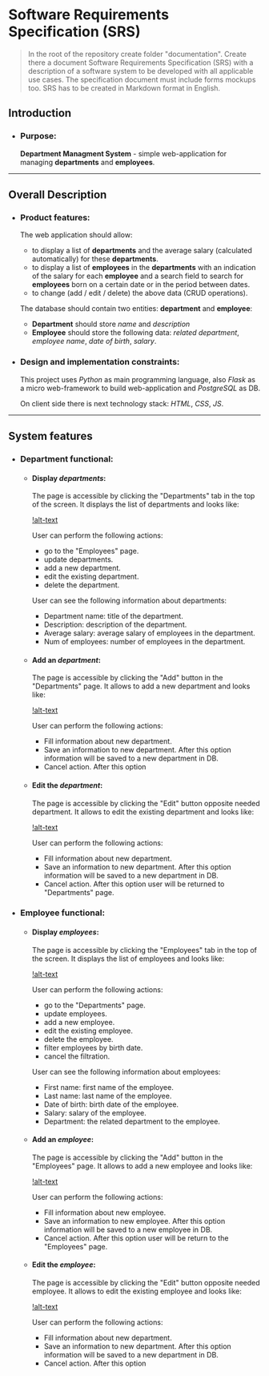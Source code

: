  # Software Requirements Specification (SRS)
 
> In the root of the repository create folder "documentation". Create there a document Software Requirements Specification (SRS) with a description of a software system to be developed with all applicable use cases. The specification document must include forms mockups too. SRS has to be created in Markdown format in English.

## Introduction
- ### Purpose:
  **Department Managment System** - simple web-application for managing **departments** and **employees**.

___

## Overall Description
- ### Product features:
  The web application should allow:
  - to display a list of **departments** and the average salary (calculated automatically) for these **departments**.
  - to display a list of **employees** in the **departments** with an indication of the salary for each **employee** and a search field to search for **employees** born on a certain date or in the period between dates.
  - to change (add / edit / delete) the above data (CRUD operations).

  The database should contain two entities: **department** and **employee**:
  - **Department** should store *name* and *description*
  - **Employee** should store the following data: *related department*, *employee name*, *date of birth*, *salary*.

- ### Design and implementation constraints:
  This project uses *Python* as main programming language, also *Flask* as a micro web-framework to build web-application and *PostgreSQL* as DB.
  
  On client side there is next technology stack: *HTML*, *CSS*, *JS*.
  
___

## System features
- ### Department functional:
  - #### Display *departments*:
    The page is accessible by clicking the "Departments" tab in the top of the screen. It displays the list of departments and looks like:
    
    [!alt-text](https://github.com/nosoccus/department-app/blob/main/documentation/mockups/departments_main.png?raw=true "List of departments")
    
    User can perform the following actions:
     - go to the "Employees" page.
     - update departments.
     - add a new department.
     - edit the existing department.
     - delete the department.
     
    User can see the following information about departments:
     - Department name: title of the department.
     - Description: description of the department.
     - Average salary: average salary of employees in the department.
     - Num of employees: number of employees in the department.
     
  - #### Add an *department*:
    The page is accessible by clicking the "Add" button in the "Departments" page. It allows to add a new department and looks like:
    
    [!alt-text](https://github.com/nosoccus/department-app/blob/main/documentation/mockups/add_new_department.png?raw=true "Add new department")
    
    User can perform the following actions:
     - Fill information about new department.
     - Save an information to new department. After this option information will be saved to a new department in DB.
     - Cancel action. After this option
     
  - #### Edit the *department*:
    The page is accessible by clicking the "Edit" button opposite needed department. It allows to edit the existing department and looks like:
    
    [!alt-text](https://github.com/nosoccus/department-app/blob/main/documentation/mockups/edit_department.png?raw=true "Edit existing department")
    
    User can perform the following actions:
     - Fill information about new department.
     - Save an information to new department. After this option information will be saved to a new department in DB.
     - Cancel action. After this option user will be returned to "Departments" page.
     
     
- ### Employee functional:
  - #### Display *employees*:
    The page is accessible by clicking the "Employees" tab in the top of the screen. It displays the list of employees and looks like:
    
    [!alt-text](https://github.com/nosoccus/department-app/blob/main/documentation/mockups/employees_main.png?raw=true "List of employees")
    
    User can perform the following actions:
     - go to the "Departments" page.
     - update employees.
     - add a new employee.
     - edit the existing employee.
     - delete the employee.
     - filter employees by birth date.
     - cancel the filtration.
     
    User can see the following information about employees:
     - First name: first name of the employee.
     - Last name: last name of the employee.
     - Date of birth: birth date of the employee.
     - Salary: salary of the employee.
     - Department: the related department to the employee.
     
  - #### Add an *employee*:
    The page is accessible by clicking the "Add" button in the "Employees" page. It allows to add a new employee and looks like:
    
    [!alt-text](https://github.com/nosoccus/department-app/blob/main/documentation/mockups/add_new_employee.png?raw=true "Add new employee")
    
    User can perform the following actions:
     - Fill information about new employee.
     - Save an information to new employee. After this option information will be saved to a new employee in DB.
     - Cancel action. After this option user will be return to the "Employees" page.
     
  - #### Edit the *employee*:
    The page is accessible by clicking the "Edit" button opposite needed employee. It allows to edit the existing employee and looks like:
    
    [!alt-text](https://github.com/nosoccus/department-app/blob/main/documentation/mockups/edit_employee.png?raw=true "Edit existing employee")
    
    User can perform the following actions:
     - Fill information about new department.
     - Save an information to new department. After this option information will be saved to a new department in DB.
     - Cancel action. After this option
     
     
